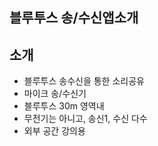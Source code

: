 

## 블루투스 송/수신앱소개


## 소개 
- 블루투스 송수신을 통한 소리공유
- 마이크 송/수신기
- 블루투스 30m 영역내
- 무전기는 아니고, 송신1, 수신 다수
- 외부 공간 강의용
